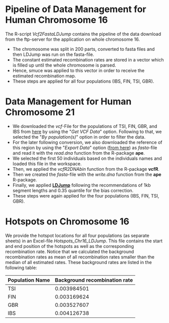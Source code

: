 # Pipeline of Data Management for Human Chromosome 16 

The R-script *Vcf2FastaLDJump* contains the pipeline of the data download from the ftp-server for the application on whole chromosome 16. 

* The chromosome was split in 200 parts, converted to fasta files and then LDJump was run on the fasta-file. 
* The constant estimated recombination rates are stored in a vector which is filled up until the whole chromosome is parsed. 
* Hence, smuce was applied to this vector in order to receive the estimated recombination map. 
* These steps are applied for all four populations (IBS, FIN, TSI, GBR). 

# Data Management for Human Chromosome 21 

* We downloaded the *vcf*-File for the populations of TSI, FIN, GBR, and IBS from [here](<http://phase3browser.1000genomes.org/Homo_sapiens/Location/Overview?r=21:41187000-41290679>) by using the "*Get VCF Data*" option. Following to that, we selected the "*By population(s)*" option in order to filter the data. 
* For the later following conversion, we also downloaded the reference of this region by using the "*Export Data*" option ([from here](<http://phase3browser.1000genomes.org/Homo_sapiens/Location/Overview?r=21:41187000-41290679>)) as *fasta*-file and read it with the *read.dna* function from the R-package **ape**. 
* We selected the first 50 individuals based on the individuals names and loaded this file in the workspace. 
* Then, we applied the *vcfR2DNAbin* function from the R-package **vcfR**. 
* Then we created the *fasta*-file with the *write.dna* function from the **ape** R-package. 
* Finally, we applied [**LDJump**](<https://github.com/PhHermann/LDJump>) following the recommendations of 1kb segment lengths and 0.35 quantile for the bias correction. 
* These steps were again applied for the four populations (IBS, FIN, TSI, GBR).

# Hotspots on Chromosome 16 

We provide the hotspot locations for all four populations (as separate sheets) in an Excel-file *Hotspots_Chr16_LDJump*. This file contains the start and end position of the hotspots as well as the corresponding recombination rate. Notice that we calculated the background recombination rates as mean of all recombination rates smaller than the median of all estimated rates. These background rates are listed in the following table: 


| Population Name  | Background recombination rate |
| ------------- | ------------- |
| TSI  | 0.003984501  |
| FIN  | 0.003169624  |
| GBR  | 0.003527607  |
| IBS  | 0.004126738  |
